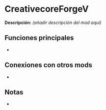 # CreativecoreForgeV

**Descripción:** *(añadir descripción del mod aquí)*

## Funciones principales
- 

## Conexiones con otros mods
- 

## Notas
- 
